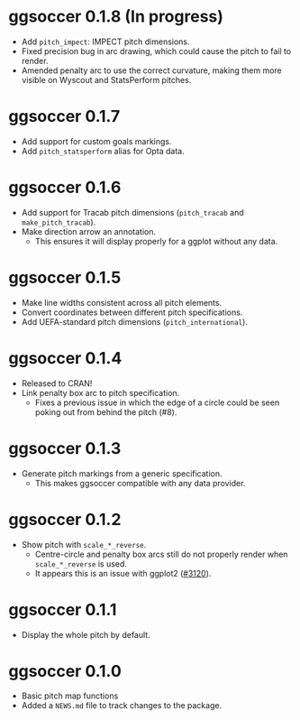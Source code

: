 # ggsoccer 0.1.8 (In progress)

-   Add `pitch_impect`: IMPECT pitch dimensions.
-   Fixed precision bug in arc drawing, which could cause the pitch to fail to render.
-   Amended penalty arc to use the correct curvature, making them more visible on 
    Wyscout and StatsPerform pitches.

# ggsoccer 0.1.7

-   Add support for custom goals markings.
-   Add `pitch_statsperform` alias for Opta data.

# ggsoccer 0.1.6

-   Add support for Tracab pitch dimensions (`pitch_tracab` and `make_pitch_tracab`).
-   Make direction arrow an annotation.
    -   This ensures it will display properly for a ggplot without any data.

# ggsoccer 0.1.5

-   Make line widths consistent across all pitch elements.
-   Convert coordinates between different pitch specifications.
-   Add UEFA-standard pitch dimensions (`pitch_international`).

# ggsoccer 0.1.4

-   Released to CRAN!
-   Link penalty box arc to pitch specification.
    -   Fixes a previous issue in which the edge of a circle could be seen poking out from behind the pitch (#8).

# ggsoccer 0.1.3

-   Generate pitch markings from a generic specification.
    -   This makes ggsoccer compatible with any data provider.

# ggsoccer 0.1.2

-   Show pitch with `scale_*_reverse`.
    -   Centre-circle and penalty box arcs still do not properly render when `scale_*_reverse` is used.
    -   It appears this is an issue with ggplot2 ([#3120](https://github.com/tidyverse/ggplot2/issues/3120)).

# ggsoccer 0.1.1

-   Display the whole pitch by default.

# ggsoccer 0.1.0

-   Basic pitch map functions
-   Added a `NEWS.md` file to track changes to the package.
